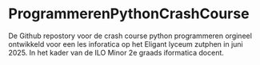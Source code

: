 # ProgrammerenPythonCrashCourse

De Github repostory voor de crash course python programmeren orgineel ontwikkeld voor een les inforatica op het Eligant lyceum zutphen in juni 2025. In het kader van de ILO Minor 2e graads iformatica docent.
